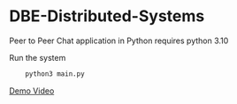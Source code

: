 # DBE-Distributed-Systems

Peer to Peer Chat application in Python 
requires python 3.10

Run the system
```bash
    python3 main.py
```

[Demo Video](https://github.com/skywalkeretw/DBE-Distributed-Systems/blob/master/media/Demo_video.mp4)